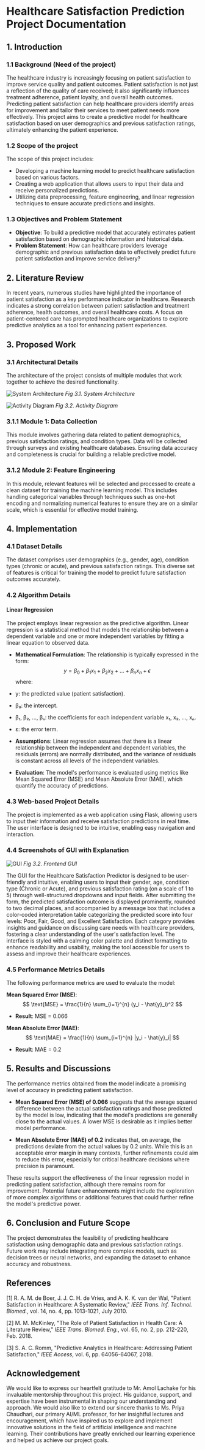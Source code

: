 # Healthcare Satisfaction Prediction Project Documentation

## 1. Introduction

### 1.1 Background (Need of the project)
The healthcare industry is increasingly focusing on patient satisfaction to improve service quality and patient outcomes. Patient satisfaction is not just a reflection of the quality of care received; it also significantly influences treatment adherence, patient loyalty, and overall health outcomes. Predicting patient satisfaction can help healthcare providers identify areas for improvement and tailor their services to meet patient needs more effectively. This project aims to create a predictive model for healthcare satisfaction based on user demographics and previous satisfaction ratings, ultimately enhancing the patient experience.

### 1.2 Scope of the project
The scope of this project includes:
- Developing a machine learning model to predict healthcare satisfaction based on various factors.
- Creating a web application that allows users to input their data and receive personalized predictions.
- Utilizing data preprocessing, feature engineering, and linear regression techniques to ensure accurate predictions and insights.

### 1.3 Objectives and Problem Statement
- **Objective**: To build a predictive model that accurately estimates patient satisfaction based on demographic information and historical data.
- **Problem Statement**: How can healthcare providers leverage demographic and previous satisfaction data to effectively predict future patient satisfaction and improve service delivery?

## 2. Literature Review
In recent years, numerous studies have highlighted the importance of patient satisfaction as a key performance indicator in healthcare. Research indicates a strong correlation between patient satisfaction and treatment adherence, health outcomes, and overall healthcare costs. A focus on patient-centered care has prompted healthcare organizations to explore predictive analytics as a tool for enhancing patient experiences.

## 3. Proposed Work

### 3.1 Architectural Details
The architecture of the project consists of multiple modules that work together to achieve the desired functionality.

![System Architecture](diagrams/architecture.png)
_Fig 3.1. System Architecture_

![Activity Diagram](diagrams/activity.png)
_Fig 3.2. Activity Diagram_

### 3.1.1 Module 1: Data Collection
This module involves gathering data related to patient demographics, previous satisfaction ratings, and condition types. Data will be collected through surveys and existing healthcare databases. Ensuring data accuracy and completeness is crucial for building a reliable predictive model.

### 3.1.2 Module 2: Feature Engineering
In this module, relevant features will be selected and processed to create a clean dataset for training the machine learning model. This includes handling categorical variables through techniques such as one-hot encoding and normalizing numerical features to ensure they are on a similar scale, which is essential for effective model training.

## 4. Implementation

### 4.1 Dataset Details
The dataset comprises user demographics (e.g., gender, age), condition types (chronic or acute), and previous satisfaction ratings. This diverse set of features is critical for training the model to predict future satisfaction outcomes accurately.

### 4.2 Algorithm Details

#### Linear Regression
The project employs linear regression as the predictive algorithm. Linear regression is a statistical method that models the relationship between a dependent variable and one or more independent variables by fitting a linear equation to observed data. 

- **Mathematical Formulation**: The relationship is typically expressed in the form:
  $$ 
  y = \beta_0 + \beta_1 x_1 + \beta_2 x_2 + \ldots + \beta_n x_n + \epsilon 
  $$
  where:
 - y: the predicted value (patient satisfaction).
- β₀: the intercept.
- β₁, β₂, ..., βₙ: the coefficients for each independent variable x₁, x₂, ..., xₙ.
- ε: the error term.

- **Assumptions**: Linear regression assumes that there is a linear relationship between the independent and dependent variables, the residuals (errors) are normally distributed, and the variance of residuals is constant across all levels of the independent variables.

- **Evaluation**: The model's performance is evaluated using metrics like Mean Squared Error (MSE) and Mean Absolute Error (MAE), which quantify the accuracy of predictions.

### 4.3 Web-based Project Details
The project is implemented as a web application using Flask, allowing users to input their information and receive satisfaction predictions in real time. The user interface is designed to be intuitive, enabling easy navigation and interaction.

### 4.4 Screenshots of GUI with Explanation
![GUI](diagrams/frontend.png)
_Fig 3.2. Frontend GUI_

The GUI for the Healthcare Satisfaction Predictor is designed to be user-friendly and intuitive, enabling users to input their gender, age, condition type (Chronic or Acute), and previous satisfaction rating (on a scale of 1 to 5) through well-structured dropdowns and input fields. After submitting the form, the predicted satisfaction outcome is displayed prominently, rounded to two decimal places, and accompanied by a message box that includes a color-coded interpretation table categorizing the predicted score into four levels: Poor, Fair, Good, and Excellent Satisfaction. Each category provides insights and guidance on discussing care needs with healthcare providers, fostering a clear understanding of the user's satisfaction level. The interface is styled with a calming color palette and distinct formatting to enhance readability and usability, making the tool accessible for users to assess and improve their healthcare experiences.
### 4.5 Performance Metrics Details
The following performance metrics are used to evaluate the model:

**Mean Squared Error (MSE)**:
$$
\text{MSE} = \frac{1}{n} \sum_{i=1}^{n} (y_i - \hat{y}_i)^2
$$
- **Result**: MSE = 0.066

**Mean Absolute Error (MAE)**:
$$
\text{MAE} = \frac{1}{n} \sum_{i=1}^{n} |y_i - \hat{y}_i|
$$
- **Result**: MAE = 0.2

## 5. Results and Discussions
The performance metrics obtained from the model indicate a promising level of accuracy in predicting patient satisfaction. 

- **Mean Squared Error (MSE) of 0.066** suggests that the average squared difference between the actual satisfaction ratings and those predicted by the model is low, indicating that the model's predictions are generally close to the actual values. A lower MSE is desirable as it implies better model performance.

- **Mean Absolute Error (MAE) of 0.2** indicates that, on average, the predictions deviate from the actual values by 0.2 units. While this is an acceptable error margin in many contexts, further refinements could aim to reduce this error, especially for critical healthcare decisions where precision is paramount.

These results support the effectiveness of the linear regression model in predicting patient satisfaction, although there remains room for improvement. Potential future enhancements might include the exploration of more complex algorithms or additional features that could further refine the model's predictive power.

## 6. Conclusion and Future Scope
The project demonstrates the feasibility of predicting healthcare satisfaction using demographic data and previous satisfaction ratings. Future work may include integrating more complex models, such as decision trees or neural networks, and expanding the dataset to enhance accuracy and robustness.

## References
[1] R. A. M. de Boer, J. J. C. H. de Vries, and A. K. K. van der Wal, "Patient Satisfaction in Healthcare: A Systematic Review," *IEEE Trans. Inf. Technol. Biomed.*, vol. 14, no. 4, pp. 1013-1021, July 2010.

[2] M. M. McKinley, "The Role of Patient Satisfaction in Health Care: A Literature Review," *IEEE Trans. Biomed. Eng.*, vol. 65, no. 2, pp. 212-220, Feb. 2018.

[3] S. A. C. Romm, "Predictive Analytics in Healthcare: Addressing Patient Satisfaction," *IEEE Access*, vol. 6, pp. 64056-64067, 2018.

## Acknowledgement
We would like to express our heartfelt gratitude to Mr. Amol Lachake for his invaluable mentorship throughout this project. His guidance, support, and expertise have been instrumental in shaping our understanding and approach. We would also like to extend our sincere thanks to Ms. Priya Chaudhari, our primary AI/ML professor, for her insightful lectures and encouragement, which have inspired us to explore and implement innovative solutions in the field of artificial intelligence and machine learning. Their contributions have greatly enriched our learning experience and helped us achieve our project goals.